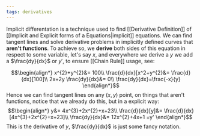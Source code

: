 ```yaml
---
tags: derivatives
---
```

Implicit differentation is a technique used to find [[Derivative Definition]] of [[Implicit and Explicit forms of a Equations|implicit]] equations.
 We can find tangent lines and solve derivative problems in implicitly defined curves that **aren't functions**. To achieve so, we **derive** both sides of this equation in respect to some variable, let's say $x$, and everywhere we derive a $y$ we add a $\frac{dy}{dx}$ or $y'$, to ensure [[Chain Rule]] usage, see:

$$\begin{align*}
x^{2}+y^{2}&= 100\\
\frac{d}{dx}[x^2+y^{2}&= \frac{d}{dx}[100]\\
2x+2y \frac{dy}{dx}&= 0\\
\frac{dy}{dx}=\frac{-x}{y}
\end{align*}$$
Hence we can find tangent lines on any $(x,y)$ point, on things that aren't functions, notice that we already do this, but in a explicit way:
$$\begin{align*}
y&= 4x^{3}+2x^{2}+x+23\\
\frac{d}{dx}[y]&= \frac{d}{dx}[4x^{3}+2x^{2}+x+23]\\
\frac{dy}{dx}&= 12x^{2}+4x+1 =y'
\end{align*}$$
This is the derivative of $y$, $\frac{dy}{dx}$ is just some fancy notation.